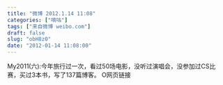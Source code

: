 ```yaml
---
title: "微博 2012.1.14 11:08"
categories: ["嘀咕"]
tags: ["来自微博 weibo.com"]
draft: false
slug: "obH8z0"
date: "2012-01-14 11:08:00"
---
```


<p>My2011(六):今年旅行过一次，看过50场电影，没听过演唱会，没参加过CS比赛，买过3本书，写了137篇博客。 O网页链接 ​​​​</p>
